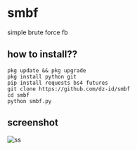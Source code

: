 # smbf
simple brute force fb

## how to install??
```
pkg update && pkg upgrade
pkg install python git
pip install requests bs4 futures
git clone https://github.com/dz-id/smbf
cd smbf
python smbf.py
```

## screenshot
![ss](https://github.com/dz-id/smbf/blob/master/ss.jpg)
